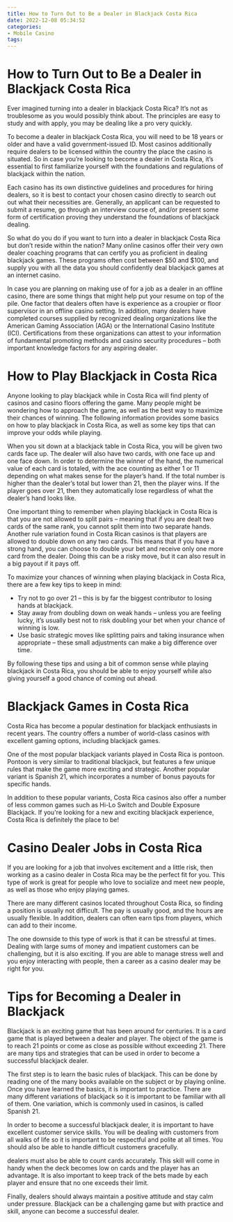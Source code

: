 ```yaml
---
title: How to Turn Out to Be a Dealer in Blackjack Costa Rica 
date: 2022-12-08 05:34:52
categories:
- Mobile Casino
tags:
---
```



#  How to Turn Out to Be a Dealer in Blackjack Costa Rica 

Ever imagined turning into a dealer in blackjack Costa Rica? It’s not as troublesome as you would possibly think about. The principles are easy to study and with apply, you may be dealing like a pro very quickly.

To become a dealer in blackjack Costa Rica, you will need to be 18 years or older and have a valid government-issued ID. Most casinos additionally require dealers to be licensed within the country the place the casino is situated. So in case you’re looking to become a dealer in Costa Rica, it’s essential to first familiarize yourself with the foundations and regulations of blackjack within the nation.

Each casino has its own distinctive guidelines and procedures for hiring dealers, so it is best to contact your chosen casino directly to search out out what their necessities are. Generally, an applicant can be requested to submit a resume, go through an interview course of, and/or present some form of certification proving they understand the foundations of blackjack dealing.

So what do you do if you want to turn into a dealer in blackjack Costa Rica but don’t reside within the nation? Many online casinos offer their very own dealer coaching programs that can certify you as proficient in dealing blackjack games. These programs often cost between $50 and $100, and supply you with all the data you should confidently deal blackjack games at an internet casino.

In case you are planning on making use of for a job as a dealer in an offline casino, there are some things that might help put your resume on top of the pile. One factor that dealers often have is experience as a croupier or floor supervisor in an offline casino setting. In addition, many dealers have completed courses supplied by recognized dealing organizations like the American Gaming Association (AGA) or the International Casino Institute (ICI). Certifications from these organizations can attest to your information of fundamental promoting methods and casino security procedures – both important knowledge factors for any aspiring dealer.

#  How to Play Blackjack in Costa Rica 

Anyone looking to play blackjack while in Costa Rica will find plenty of casinos and casino floors offering the game. Many people might be wondering how to approach the game, as well as the best way to maximize their chances of winning. The following information provides some basics on how to play blackjack in Costa Rica, as well as some key tips that can improve your odds while playing.

When you sit down at a blackjack table in Costa Rica, you will be given two cards face up. The dealer will also have two cards, with one face up and one face down. In order to determine the winner of the hand, the numerical value of each card is totaled, with the ace counting as either 1 or 11 depending on what makes sense for the player’s hand. If the total number is higher than the dealer’s total but lower than 21, then the player wins. If the player goes over 21, then they automatically lose regardless of what the dealer’s hand looks like. 

One important thing to remember when playing blackjack in Costa Rica is that you are not allowed to split pairs – meaning that if you are dealt two cards of the same rank, you cannot split them into two separate hands. Another rule variation found in Costa Rican casinos is that players are allowed to double down on any two cards. This means that if you have a strong hand, you can choose to double your bet and receive only one more card from the dealer. Doing this can be a risky move, but it can also result in a big payout if it pays off. 

To maximize your chances of winning when playing blackjack in Costa Rica, there are a few key tips to keep in mind: 

- Try not to go over 21 – this is by far the biggest contributor to losing hands at blackjack. 
- Stay away from doubling down on weak hands – unless you are feeling lucky, it’s usually best not to risk doubling your bet when your chance of winning is low. 
- Use basic strategic moves like splitting pairs and taking insurance when appropriate – these small adjustments can make a big difference over time. 

By following these tips and using a bit of common sense while playing blackjack in Costa Rica, you should be able to enjoy yourself while also giving yourself a good chance of coming out ahead.

#  Blackjack Games in Costa Rica 

Costa Rica has become a popular destination for blackjack enthusiasts in recent years. The country offers a number of world-class casinos with excellent gaming options, including blackjack games.

One of the most popular blackjack variants played in Costa Rica is pontoon. Pontoon is very similar to traditional blackjack, but features a few unique rules that make the game more exciting and strategic. Another popular variant is Spanish 21, which incorporates a number of bonus payouts for specific hands.

In addition to these popular variants, Costa Rica casinos also offer a number of less common games such as Hi-Lo Switch and Double Exposure Blackjack. If you're looking for a new and exciting blackjack experience, Costa Rica is definitely the place to be!

#  Casino Dealer Jobs in Costa Rica 

If you are looking for a job that involves excitement and a little risk, then working as a casino dealer in Costa Rica may be the perfect fit for you. This type of work is great for people who love to socialize and meet new people, as well as those who enjoy playing games.

There are many different casinos located throughout Costa Rica, so finding a position is usually not difficult. The pay is usually good, and the hours are usually flexible. In addition, dealers can often earn tips from players, which can add to their income.

The one downside to this type of work is that it can be stressful at times. Dealing with large sums of money and impatient customers can be challenging, but it is also exciting. If you are able to manage stress well and you enjoy interacting with people, then a career as a casino dealer may be right for you.

#  Tips for Becoming a Dealer in Blackjack

Blackjack is an exciting game that has been around for centuries. It is a card game that is played between a dealer and player. The object of the game is to reach 21 points or come as close as possible without exceeding 21. There are many tips and strategies that can be used in order to become a successful blackjack dealer.

The first step is to learn the basic rules of blackjack. This can be done by reading one of the many books available on the subject or by playing online. Once you have learned the basics, it is important to practice. There are many different variations of blackjack so it is important to be familiar with all of them. One variation, which is commonly used in casinos, is called Spanish 21.

In order to become a successful blackjack dealer, it is important to have excellent customer service skills. You will be dealing with customers from all walks of life so it is important to be respectful and polite at all times. You should also be able to handle difficult customers gracefully.

 dealers must also be able to count cards accurately. This skill will come in handy when the deck becomes low on cards and the player has an advantage. It is also important to keep track of the bets made by each player and ensure that no one exceeds their limit.

 Finally, dealers should always maintain a positive attitude and stay calm under pressure. Blackjack can be a challenging game but with practice and skill, anyone can become a successful dealer.